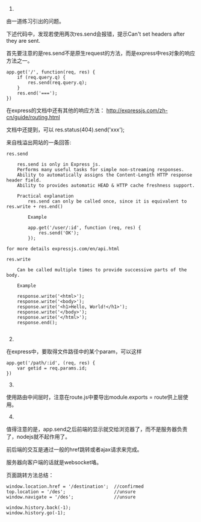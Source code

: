 1. 

由一道练习引出的问题。

下述代码中，发现若使用两次res.send会报错，提示Can't set headers after they are sent.

首先要注意的是res.send不是原生request的方法，而是express中res对象的响应方法之一。
````
app.get('/', function(req, res) {
    if (req.query.q) {
        res.send(req.query.q);
    }
    res.end('===');
})
````
在express的文档中还有其他的响应方法：
http://expressjs.com/zh-cn/guide/routing.html

文档中还提到，可以 res.status(404).send('xxx');

来自栈溢出网站的一条回答:
````
res.send

    res.send is only in Express js.
    Performs many useful tasks for simple non-streaming responses.
    Ability to automatically assigns the Content-Length HTTP response header field.
    Ability to provides automatic HEAD & HTTP cache freshness support.

    Practical explanation
        res.send can only be called once, since it is equivalent to res.write + res.end()

        Example

        app.get('/user/:id', function (req, res) {
            res.send('OK');
        });

for more details expressjs.com/en/api.html

res.write

    Can be called multiple times to provide successive parts of the body.

    Example

    response.write('<html>');
    response.write('<body>');
    response.write('<h1>Hello, World!</h1>');
    response.write('</body>');
    response.write('</html>');
    response.end();


````

2. 
在express中，要取得文件路径中的某个param，可以这样
````
app.get('/path/:id', (req, res) {
    var getid = req.params.id;
})
````

3. 
使用路由中间层时，注意在route.js中要导出module.exports = route供上层使用。

4.
值得注意的是，app.send之后前端的显示就交给浏览器了，而不是服务器负责了，nodejs就不起作用了。

前后端的交互是通过一般的href跳转或者ajax请求来完成。

服务器向客户端的话就是websocket咯。


页面跳转方法总结：
````
window.location.href = '/destination';  //confirmed
top.location = '/des';                  //unsure
window.navigate = '/des';               //unsure

window.history.back(-1);
window.history.go(-1);
````




